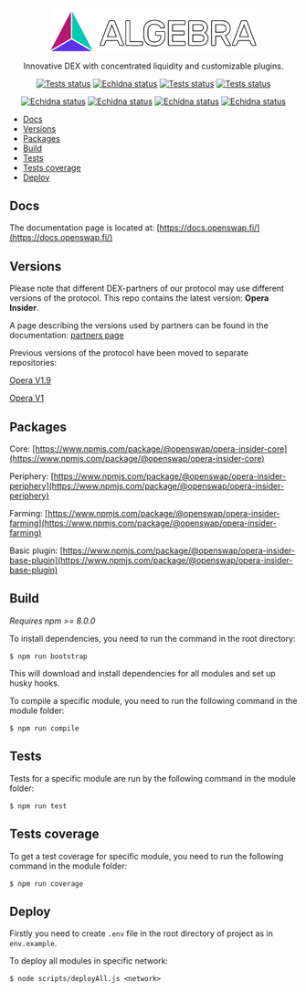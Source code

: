 <p align="center">
  <a href="https://openswap.fi/"><img alt="Opera" src="logo.svg" width="360"></a>
</p>

<p align="center">
Innovative DEX with concentrated liquidity and customizable plugins.
</p>
 
<p align="center">
<a href="https://github.com/openswap/Opera/actions/workflows/tests_core.yml"><img alt="Tests status" src="https://github.com/openswap/Opera/actions/workflows/tests_core.yml/badge.svg"></a>
<a href="https://github.com/openswap/Opera/actions/workflows/tests_periphery.yml"><img alt="Echidna status" src="https://github.com/openswap/Opera/actions/workflows/tests_periphery.yml/badge.svg"></a>
<a href="https://github.com/openswap/Opera/actions/workflows/tests_plugin.yml"><img alt="Tests status" src="https://github.com/openswap/Opera/actions/workflows/tests_plugin.yml/badge.svg"></a>
<a href="https://github.com/openswap/Opera/actions/workflows/tests_farmings.yml"><img alt="Tests status" src="https://github.com/openswap/Opera/actions/workflows/tests_farmings.yml/badge.svg"></a>
</p>
<p align="center">
<a href="https://github.com/openswap/Opera/actions/workflows/echidna_core.yml"><img alt="Echidna status" src="https://github.com/openswap/Opera/actions/workflows/echidna_core.yml/badge.svg"></a>
<a href="https://github.com/openswap/Opera/actions/workflows/echidna_periphery.yml"><img alt="Echidna status" src="https://github.com/openswap/Opera/actions/workflows/echidna_periphery.yml/badge.svg"></a>
<a href="https://github.com/openswap/Opera/actions/workflows/echidna_plugin.yml"><img alt="Echidna status" src="https://github.com/openswap/Opera/actions/workflows/echidna_plugin.yml/badge.svg"></a>
<a href="https://github.com/openswap/Opera/actions/workflows/echidna_farming.yml"><img alt="Echidna status" src="https://github.com/openswap/Opera/actions/workflows/echidna_farming.yml/badge.svg"></a>
</p>


- [Docs](#docs)
- [Versions](#versions)
- [Packages](#packages)
- [Build](#build)
- [Tests](#tests)
- [Tests coverage](#tests-coverage)
- [Deploy](#deploy)

## Docs

The documentation page is located at: [https://docs.openswap.fi/](https://docs.openswap.fi/)

## Versions

Please note that different DEX-partners of our protocol may use different versions of the protocol. This repo contains the latest version: **Opera Insider**. 

A page describing the versions used by partners can be found in the documentation: [partners page](https://docs-v1.openswap.fi/en/docs/contracts/partners/introduction)

Previous versions of the protocol have been moved to separate repositories:

[Opera V1.9](https://github.com/openswap/OperaV1.9)

[Opera V1](https://github.com/openswap/OperaV1)

## Packages

Core: [https://www.npmjs.com/package/@openswap/opera-insider-core](https://www.npmjs.com/package/@openswap/opera-insider-core)

Periphery: [https://www.npmjs.com/package/@openswap/opera-insider-periphery](https://www.npmjs.com/package/@openswap/opera-insider-periphery)

Farming: [https://www.npmjs.com/package/@openswap/opera-insider-farming](https://www.npmjs.com/package/@openswap/opera-insider-farming)

Basic plugin: [https://www.npmjs.com/package/@openswap/opera-insider-base-plugin](https://www.npmjs.com/package/@openswap/opera-insider-base-plugin)

## Build

*Requires npm >= 8.0.0*

To install dependencies, you need to run the command in the root directory:
```
$ npm run bootstrap
```
This will download and install dependencies for all modules and set up husky hooks.



To compile a specific module, you need to run the following command in the module folder:
```
$ npm run compile
```


## Tests

Tests for a specific module are run by the following command in the module folder:
```
$ npm run test
```

## Tests coverage

To get a test coverage for specific module, you need to run the following command in the module folder:

```
$ npm run coverage
```

## Deploy
Firstly you need to create `.env` file in the root directory of project as in `env.example`.

To deploy all modules in specific network:
```
$ node scripts/deployAll.js <network>
```
